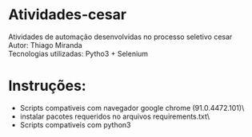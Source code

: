 # Atividades-cesar
Atividades de automação desenvolvidas no processo seletivo cesar\
Autor: Thiago Miranda\
Tecnologias utilizadas: Pytho3 + Selenium

# Instruções:
* Scripts compativeis com navegador google chrome (91.0.4472.101)\
* instalar pacotes requeridos no arquivos requirements.txt\
* Scripts compativeis com python3
